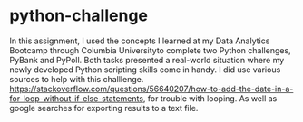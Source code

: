 # python-challenge
In this assignment, I used the concepts I learned at my Data Analytics Bootcamp through Columbia Universityto complete two Python challenges, PyBank and PyPoll. Both tasks presented a real-world situation where my newly developed Python scripting skills come in handy.
I did use various sources to help with this challlenge. 
https://stackoverflow.com/questions/56640207/how-to-add-the-date-in-a-for-loop-without-if-else-statements, for trouble with looping. 
As well as google searches for exporting results to a text file. 
